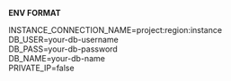 **ENV FORMAT**

INSTANCE_CONNECTION_NAME=project:region:instance  
DB_USER=your-db-username  
DB_PASS=your-db-password  
DB_NAME=your-db-name  
PRIVATE_IP=false  
